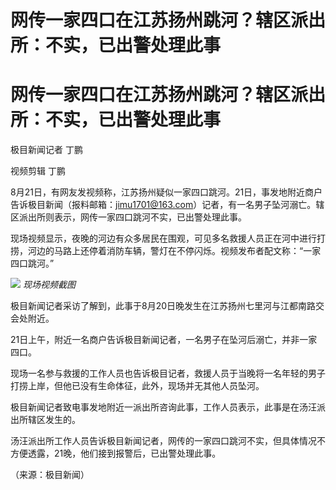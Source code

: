 # 网传一家四口在江苏扬州跳河？辖区派出所：不实，已出警处理此事

# 网传一家四口在江苏扬州跳河？辖区派出所：不实，已出警处理此事

极目新闻记者 丁鹏

视频剪辑 丁鹏

8月21日，有网友发视频称，江苏扬州疑似一家四口跳河。21日，事发地附近商户告诉极目新闻（报料邮箱：jimu1701@163.com）记者，有一名男子坠河溺亡。辖区派出所则表示，网传一家四口跳河不实，已出警处理此事。

现场视频显示，夜晚的河边有众多居民在围观，可见多名救援人员正在河中进行打捞，河边的马路上还停着消防车辆，警灯在不停闪烁。视频发布者配文称：“一家四口跳河。”

![](https://inews.gtimg.com/om_bt/OAgzEw2jTFShvpUZLsnTjegx2KWmEURQOMeMxyL3iKbdUAA/1000)
_现场视频截图_

极目新闻记者采访了解到，此事于8月20日晚发生在江苏扬州七里河与江都南路交会处附近。

21日上午，附近一名商户告诉极目新闻记者，一名男子在坠河后溺亡，并非一家四口。

现场一名参与救援的工作人员也告诉极目记者，救援人员于当晚将一名年轻的男子打捞上岸，但他已没有生命体征，此外，现场并无其他人员坠河。

极目新闻记者致电事发地附近一派出所咨询此事，工作人员表示，此事是在汤汪派出所辖区发生的。

汤汪派出所工作人员告诉极目新闻记者，网传的一家四口跳河不实，但具体情况不方便透露，21晚，他们接到报警后，已出警处理此事。

（来源：极目新闻）

